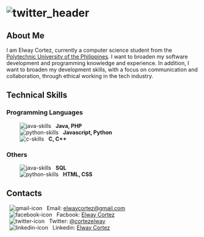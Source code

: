 # ![twitter_header](https://user-images.githubusercontent.com/72487125/130167985-c6c98a0f-d0ce-4721-b42a-068dd2d6dc72.jpg)

## About Me
I am Elway Cortez, currently a computer science student from the [Polytechnic University of the Philippines](https://www.pup.edu.ph/). I want to broaden my software development and programming knowledge and experience. In addition, I want to broaden my development skills, with a focus on communication and collaboration, through ethical working in the tech industry.


## Technical Skills
### Programming Languages
&nbsp;&nbsp;&nbsp;&nbsp;&nbsp;&nbsp;&nbsp;&nbsp;
![java-skills](https://user-images.githubusercontent.com/72487125/130170877-2937641d-6d59-4742-bd70-5aa87662636b.png) &nbsp; **Java, PHP** <br>
&nbsp;&nbsp;&nbsp;&nbsp;&nbsp;&nbsp;&nbsp;&nbsp;
![python-skills](https://user-images.githubusercontent.com/72487125/130171493-70cf3f0c-9040-4d65-b758-ab0079adb7f8.png) &nbsp; **Javascript, Python** <br>
&nbsp;&nbsp;&nbsp;&nbsp;&nbsp;&nbsp;&nbsp;&nbsp;
![c-skills](https://user-images.githubusercontent.com/72487125/130171629-6757d413-0027-412b-b7e3-f8b31c152943.png) &nbsp; **C, C++** <br>
### Others
&nbsp;&nbsp;&nbsp;&nbsp;&nbsp;&nbsp;&nbsp;&nbsp;
![java-skills](https://user-images.githubusercontent.com/72487125/130170877-2937641d-6d59-4742-bd70-5aa87662636b.png) &nbsp; **SQL** <br>
&nbsp;&nbsp;&nbsp;&nbsp;&nbsp;&nbsp;&nbsp;&nbsp;
![python-skills](https://user-images.githubusercontent.com/72487125/130171493-70cf3f0c-9040-4d65-b758-ab0079adb7f8.png) &nbsp; **HTML, CSS** <br>


## Contacts
&nbsp;
![gmail-icon](https://user-images.githubusercontent.com/72487125/130173011-a7080e7a-6b23-4f08-bddf-94905cecf581.png)&nbsp;&nbsp; Email: elwaycortez@gmail.com <br>
&nbsp;
![facebook-icon](https://user-images.githubusercontent.com/72487125/130172901-f505935a-cbf3-4cda-b773-3773ef6487c7.png)&nbsp;&nbsp; Facbook: [Elway Cortez](https://www.facebook.com/elway.cortez.27/) <br>
&nbsp;
![twitter-icon](https://user-images.githubusercontent.com/72487125/130173179-c03d7a26-d2bd-49ab-a423-1fc0e06884c8.png)&nbsp;&nbsp; Twitter: [@cortezelway](https://twitter.com/cortezelway) <br>
&nbsp;
![linkedin-icon](https://user-images.githubusercontent.com/72487125/130173539-f0afdb3d-c4f9-4163-a1ee-562916bda160.png)&nbsp;&nbsp; Linkedin: [Elway Cortez](https://www.linkedin.com/in/elway-cortez/) <br>


<!---
Evrouin/Evrouin is a ✨ special ✨ repository because its `README.md` (this file) appears on your GitHub profile.
You can click the Preview link to take a look at your changes.
--->
